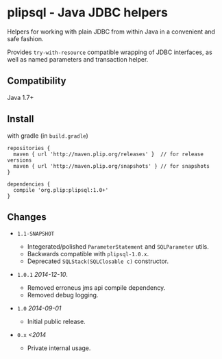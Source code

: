 plipsql - Java JDBC helpers
===========================

Helpers for working with plain JDBC from within Java in
a convenient and safe fashion.

Provides `try-with-resource` compatible wrapping of JDBC interfaces,
as well as named parameters and transaction helper.

Compatibility
-------------
 Java 1.7+

Install
-------
with gradle (in `build.gradle`)

    repositories {
      maven { url 'http://maven.plip.org/releases' }  // for release versions
      maven { url 'http://maven.plip.org/snapshots' } // for snapshots
    }
    
    dependencies {
      compile 'org.plip:plipsql:1.0+'
    }


Changes
-------
 * `1.1-SNAPSHOT`
   - Integerated/polished `ParameterStatement` and `SQLParameter` utils.
   - Backwards compatible with `plipsql-1.0.x`.
   - Deprecated `SQLStack(SQLClosable c)` constructor.

 * `1.0.1` _2014-12-10_.
   - Removed erroneus jms api compile dependency.
   - Removed debug logging.

 * `1.0` _2014-09-01_
   - Initial public release.

 * `0.x` _<2014_
   - Private internal usage.
